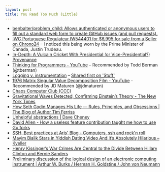 ```yaml
---
layout: post
title: You Read Too Much (Little)
---
```


- [benbalter/problem_child: Allows authenticated or anonymous users to fill out a standard web form to create GitHub issues (and pull requests).](https://github.com/benbalter/problem_child)
- [IWC Portuguese Regulateur IW544401 for $6,995 for sale from a Seller on Chrono24](http://www.chrono24.com/en/iwc/portuguese-regulateur-iw544401--id3220065.htm) – I noticed this being worn by the Prime Minister of Canada, Justin Trudeau.
- [In-Depth: A Vulcain Cricket With Presidential (or Vice-Presidential?) Provenance](https://www.hodinkee.com/articles/in-depth-a-vulcain-cricket-with-presidential-or-vice-preside)
- [Thinking for Programmers - YouTube](https://www.youtube.com/watch?v=4nhFqf_46ZQ&app=desktop) – Recommended by Todd Berman (@tberman)
- [Logging v. instrumentation](http://peter.bourgon.org/blog/2016/02/07/logging-v-instrumentation.html) – [Shared first on 'Stuff'](https://stuff.parkermoore.de/2016/02/16/logging-v-instrumentation.html)
- [1976 Matrix Singular Value Decomposition Film - YouTube](https://www.youtube.com/watch?v=R9UoFyqJca8) - Recommended by JD Maturen (@jdmaturen)
- [Chaos Computer Club (CCC)](https://www.ccc.de/en/)
- [Gravitational Waves Detected, Confirming Einstein’s Theory - The New York Times](http://www.nytimes.com/2016/02/12/science/ligo-gravitational-waves-black-holes-einstein.html?_r=0)
- [How Seth Godin Manages His Life — Rules, Principles, and Obsessions | The Blog of Author Tim Ferriss](http://fourhourworkweek.com/2016/02/10/seth-godin/)
- [Unhelpful abstractions | Dave Cheney](http://dave.cheney.net/2016/02/06/unhelpful-abstractions)
- [David Allen - How a useless feature contribution taught me how to use Go forks](http://davidrallen.com/blog/using-go-forks/)
- [SSH: Best practices at Aris' Blog - Computers, ssh and rock'n roll](https://blog.0xbadc0de.be/archives/300)
- [Mayim Bialik Stars in Yiddish Dating Video And It’s Absolutely Hilarious – Kveller](http://www.kveller.com/mayim-bialik-stars-in-yiddish-dating-video-and-its-absolutely-hilarious/)
- [Henry Kissinger’s War Crimes Are Central to the Divide Between Hillary Clinton and Bernie Sanders](https://theintercept.com/2016/02/12/henry-kissingers-war-crimes-are-central-to-the-divide-between-hillary-clinton-and-bernie-sanders/)
- [Preliminary discussion of the logical design of an electronic computing instrument | Arthur W. Burks / Herman H. Goldstine / John von Neumann](http://www.cs.unc.edu/~adyilie/comp265/vonNeumann.html)
